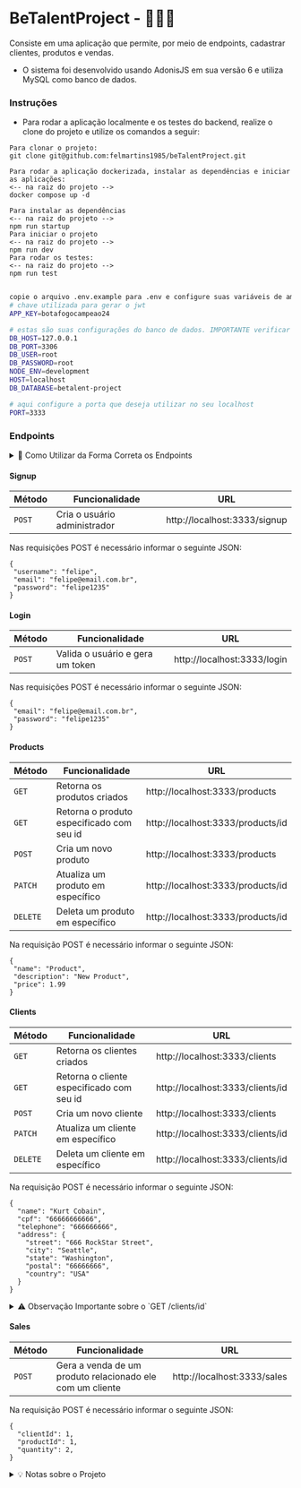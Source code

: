 # BeTalentProject - 👨🏻‍💻

Consiste em uma aplicação que permite, por meio de endpoints, cadastrar clientes, produtos e vendas.
* O sistema foi desenvolvido usando AdonisJS em sua versão 6 e utiliza MySQL como banco de dados.

### Instruções

- Para rodar a aplicação localmente e os testes do backend, realize o clone do projeto e utilize os comandos a seguir:
 ```
Para clonar o projeto:
git clone git@github.com:felmartins1985/beTalentProject.git

Para rodar a aplicação dockerizada, instalar as dependências e iniciar as aplicações:
<-- na raiz do projeto -->
docker compose up -d

Para instalar as dependências
<-- na raiz do projeto -->
npm run startup
Para iniciar o projeto
<-- na raiz do projeto -->
npm run dev
Para rodar os testes:
<-- na raiz do projeto -->
npm run test


```

```bash
copie o arquivo .env.example para .env e configure suas variáveis de ambiente
# chave utilizada para gerar o jwt
APP_KEY=botafogocampeao24

# estas são suas configurações do banco de dados. IMPORTANTE verificar se está igual ao docker-compose.yml
DB_HOST=127.0.0.1
DB_PORT=3306
DB_USER=root
DB_PASSWORD=root
NODE_ENV=development
HOST=localhost
DB_DATABASE=betalent-project

# aqui configure a porta que deseja utilizar no seu localhost
PORT=3333

```
### Endpoints

<details>
  <summary> 👀 Como Utilizar da Forma Correta os Endpoints</summary>

a) Para acessar os endpoints de clients, products e sales, é necessário uma autenticação utilizando o JWT como ferramenta;    
b) Então, o primeiro passo para conseguir acessar as demais rotas é criar um usuário para si, por meio do endpoint `POST /signup`;    
c) O segundo passo é fazer o login na rota `POST /login`  
d) Ao fazer o login com um usuário cadastrado, será retornado um token da seguinte forma:  


```json
{
   "type": "Bearer",
   "token": "eyJhbGciOiJIUzI1NiIsInR5cCI6IkpXVCJ9.eyJ1c2VySWQiOjIsImlhdCI6MTcyMTU5ODgzM30.CgEycI6RjNmvZmYwKSQX85bk74iLVXeUXhznK4xlTJo"
}
```

```
Após realizar o login, basta inserir no Header dos endpoints que necessitam de Token, no campo Authorization, da seguinte forma:

`Bearer {token}`
```
</details>

#### Signup

| Método | Funcionalidade | URL |
|---|---|---|
| `POST` | Cria o usuário administrador | http://localhost:3333/signup |

Nas requisições POST é necessário informar o seguinte JSON:

```
{
 "username": "felipe",
 "email": "felipe@email.com.br",
 "password": "felipe1235"
}
```

#### Login

| Método | Funcionalidade | URL |
|---|---|---|
| `POST` | Valida o usuário e gera um token | http://localhost:3333/login |

Nas requisições POST é necessário informar o seguinte JSON:

```
{
 "email": "felipe@email.com.br",
 "password": "felipe1235"
}
```
#### Products

| Método | Funcionalidade | URL |
|---|---|---|
| `GET` | Retorna os produtos criados | http://localhost:3333/products |
| `GET` | Retorna o produto especificado com seu id | http://localhost:3333/products/id |
| `POST` | Cria um novo produto | http://localhost:3333/products |
| `PATCH` | Atualiza um produto em específico | http://localhost:3333/products/id |
| `DELETE` | Deleta um produto em específico | http://localhost:3333/products/id |

Na requisição POST é necessário informar o seguinte JSON:
```
{
 "name": "Product",
 "description": "New Product",
 "price": 1.99 
}
```
#### Clients

| Método | Funcionalidade | URL |
|---|---|---|
| `GET` | Retorna os clientes criados | http://localhost:3333/clients |
| `GET` | Retorna o cliente especificado com seu id | http://localhost:3333/clients/id |
| `POST` | Cria um novo cliente | http://localhost:3333/clients |
| `PATCH` | Atualiza um cliente em específico | http://localhost:3333/clients/id |
| `DELETE` | Deleta um cliente em específico | http://localhost:3333/clients/id |

Na requisição POST é necessário informar o seguinte JSON:
```
{
  "name": "Kurt Cobain",
  "cpf": "66666666666",
  "telephone": "666666666",
  "address": {
    "street": "666 RockStar Street",
    "city": "Seattle",
    "state": "Washington",
    "postal": "66666666",
    "country": "USA"
  }
}
```
<details>
  <summary>⚠️ Observação Importante sobre o `GET /clients/id`</summary>
  
  Ao buscar por um cliente em específico, é possivel filtrar as vendas que serão retornadas ao passar o mês e ano no endpoint.
  Exemplo:  
  `localhost:3333/clients/{id}?month={monthNumber}&year={yearNumber}`
  
</details>

#### Sales

| Método | Funcionalidade | URL |
|---|---|---|
| `POST` | Gera a venda de um produto relacionado ele com um cliente | http://localhost:3333/sales |

Na requisição POST é necessário informar o seguinte JSON:
```
{
  "clientId": 1,
  "productId": 1,
  "quantity": 2,
}
```

<details>
  <summary>💡 Notas sobre o Projeto </summary>
  
  a) Ao pesquisar sobre a versão 6 do adonis, a sua documentação nos informa que a forma "desejada" de fazer autenticação seria por meio do auth utilizando uma tabela que salvaria os tokens de acesso do usuário. Eles utilizam o que é chamado de Token Opaco.    
  b) No que diz respeito ao testes feitos, eles estão passando. Contudo, por algum motivo que não consegui descobrir, há momentos em que o node ace test falha. Mas, ao fazer o mesmo teste novamente, funciona. 
  
</details>


